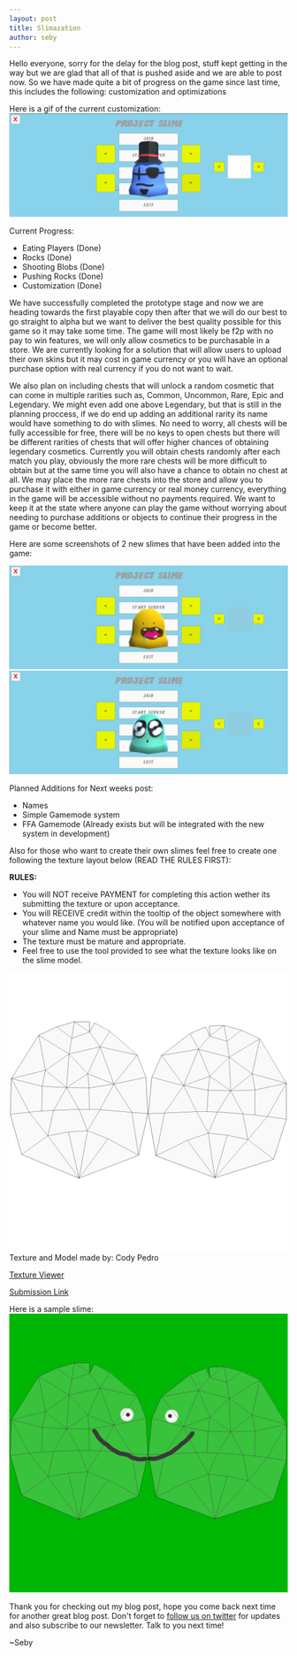 ```yaml
---
layout: post
title: Slimazation
author: seby
---
```


Hello everyone, sorry for the delay for the blog post, stuff kept getting in the way but we are glad that all of that is pushed aside and we are able to post now. 
So we have made quite a bit of progress on the game since last time, this includes the following: customization and optimizations

Here is a gif of the current customization:
![](../img/posts/slimeInitCustomization/2016-04-02_01-14-05.gif)

Current Progress:

- Eating Players (Done)
- Rocks (Done)
- Shooting Blobs (Done)
- Pushing Rocks (Done)
- Customization (Done)

We have successfully completed the prototype stage and now we are heading towards the first playable copy then after that we will do our best to go straight to alpha but we want to deliver the best quality possible for this game so it may take some time.
The game will most likely be f2p with no pay to win features, we will only allow cosmetics to be purchasable in a store. We are currently looking for a solution that will allow users to upload their own skins but it may cost in game currency or you will have an optional
purchase option with real currency if you do not want to wait.

We also plan on including chests that will unlock a random cosmetic that can come in multiple rarities such as, Common, Uncommon, Rare, Epic and Legendary. We might even add one above Legendary, but that is still in the planning proccess,
if we do end up adding an additional rarity its name would have something to do with slimes. No need to worry, all chests will be fully accessible for free, there will be no keys to open chests but there will be different rarities of chests
that will offer higher chances of obtaining legendary cosmetics. Currently you will obtain chests randomly after each match you play, obviously the more rare chests will be more difficult to obtain but at the same time you will also have a
chance to obtain no chest at all. We may place the more rare chests into the store and allow you to purchase it with either in game currency or real money currency, everything in the game will be accessible without no payments required.
We want to keep it at the state where anyone can play the game without worrying about needing to purchase additions or objects to continue their progress in the game or become better. 

Here are some screenshots of 2 new slimes that have been added into the game:

![](../img/posts/slimeInitCustomization/2016-04-03_01-01-15.png)
![](../img/posts/slimeInitCustomization/2016-04-03_01-01-49.png)

Planned Additions for Next weeks post:

- Names
- Simple Gamemode system
- FFA Gamemode (Already exists but will be integrated with the new system in development)

Also for those who want to create their own slimes feel free to create one following the texture layout below (READ THE RULES FIRST):

**RULES:**

- You will NOT receive PAYMENT for completing this action wether its submitting the texture or upon acceptance.
- You will RECEIVE credit within the tooltip of the object somewhere with whatever name you would like. (You will be notified upon acceptance of your slime and Name must be appropriate)
- The texture must be mature and appropriate.
- Feel free to use the tool provided to see what the texture looks like on the slime model.

![](../img/posts/slimeInitCustomization/slimeuv.png)
Texture and Model made by: Cody Pedro

[Texture Viewer](http://wolftechgames.com/downloads/SlimeViewer.zip)

[Submission Link](https://dbinbox.com/SlimeSubmission)

Here is a sample slime:
![](../img/posts/slimeInitCustomization/slimesample.png)

Thank you for checking out my blog post, hope you come back next time for another great blog post. Don't forget to [follow us on twitter](http://twitter.com/WolfTechGames) for updates and also subscribe to our newsletter. Talk to you next time!

~Seby
